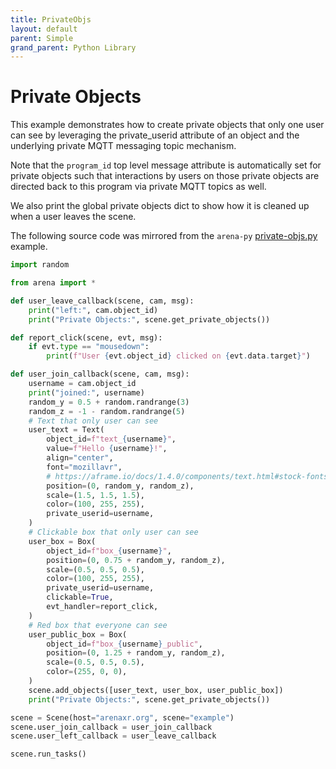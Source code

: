 ```yaml
---
title: PrivateObjs
layout: default
parent: Simple
grand_parent: Python Library
---
```


# Private Objects

This example demonstrates how to create private objects that only one user can see
by leveraging the private_userid attribute of an object and the underlying private
MQTT messaging topic mechanism.

Note that the `program_id` top level message attribute is automatically set for private
objects such that interactions by users on those private objects are directed back
to this program via private MQTT topics as well.

We also print the global private objects dict to show how it is cleaned up when
a user leaves the scene.

The following source code was mirrored from the `arena-py` [private-objs.py](https://github.com/arenaxr/arena-py/blob/master/examples/simple/private-objs.py) example.

```python
import random

from arena import *

def user_leave_callback(scene, cam, msg):
    print("left:", cam.object_id)
    print("Private Objects:", scene.get_private_objects())

def report_click(scene, evt, msg):
    if evt.type == "mousedown":
        print(f"User {evt.object_id} clicked on {evt.data.target}")

def user_join_callback(scene, cam, msg):
    username = cam.object_id
    print("joined:", username)
    random_y = 0.5 + random.randrange(3)
    random_z = -1 - random.randrange(5)
    # Text that only user can see
    user_text = Text(
        object_id=f"text_{username}",
        value=f"Hello {username}!",
        align="center",
        font="mozillavr",
        # https://aframe.io/docs/1.4.0/components/text.html#stock-fonts
        position=(0, random_y, random_z),
        scale=(1.5, 1.5, 1.5),
        color=(100, 255, 255),
        private_userid=username,
    )
    # Clickable box that only user can see
    user_box = Box(
        object_id=f"box_{username}",
        position=(0, 0.75 + random_y, random_z),
        scale=(0.5, 0.5, 0.5),
        color=(100, 255, 255),
        private_userid=username,
        clickable=True,
        evt_handler=report_click,
    )
    # Red box that everyone can see
    user_public_box = Box(
        object_id=f"box_{username}_public",
        position=(0, 1.25 + random_y, random_z),
        scale=(0.5, 0.5, 0.5),
        color=(255, 0, 0),
    )
    scene.add_objects([user_text, user_box, user_public_box])
    print("Private Objects:", scene.get_private_objects())

scene = Scene(host="arenaxr.org", scene="example")
scene.user_join_callback = user_join_callback
scene.user_left_callback = user_leave_callback

scene.run_tasks()
```

